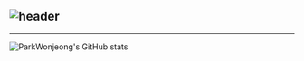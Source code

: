 <div align="left">
  
  ![header](https://capsule-render.vercel.app/api?type=venom&height=300&color=gradient&text=Wonjeong's%20GitHub&reversal=false&fontColor=848484&textBg=false&fontAlign=50&animation=scaleIn)
---
---

  ![ParkWonjeong's GitHub stats](https://github-readme-stats.vercel.app/api?username=ParkWonjeong&include_all_commits=true&show_icons=true&theme=nord)

</div><br>
